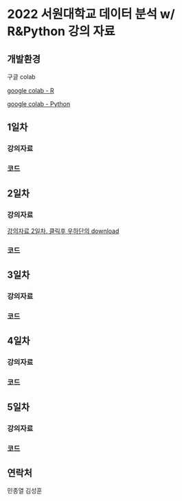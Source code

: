 # 2022 서원대학교 데이터 분석 w/ R&Python 강의 자료

## 개발환경
구글 colab

[google colab - R](https://colab.to/r)

[google colab - Python](https://colab.to/)

## 1일차
### 강의자료

### 코드

## 2일차
### 강의자료
[강의자료 2일차. 클릭후 우하단의 download](https://github.com/galmaru/seowon2022/blob/main/files/(%EC%B5%9C%EC%A2%85)(2022.6.22)(2%EC%9D%BC%EC%B0%A8)%20R%20%ED%94%84%EB%A1%9C%EA%B7%B8%EB%9E%98%EB%B0%8D%20%EA%B8%B0%EC%B4%88.pptx)
### 코드

## 3일차
### 강의자료
### 코드

## 4일차
### 강의자료
### 코드

## 5일차
### 강의자료
### 코드

## 연락처
민종열
김성훈


